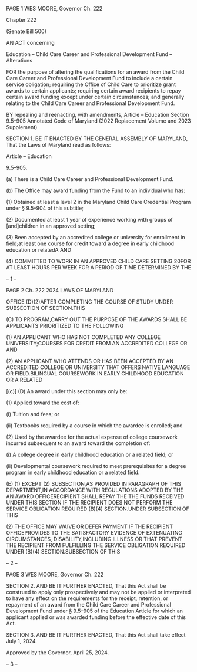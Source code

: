PAGE 1
WES MOORE, Governor Ch. 222

Chapter 222

(Senate Bill 500)

AN ACT concerning

Education – Child Care Career and Professional Development Fund –
Alterations

FOR the purpose of altering the qualifications for an award from the Child Care Career
and Professional Development Fund to include a certain service obligation; requiring
the Office of Child Care to prioritize grant awards to certain applicants; requiring
certain award recipients to repay certain award funding except under certain
circumstances; and generally relating to the Child Care Career and Professional
Development Fund.

BY repealing and reenacting, with amendments,
Article – Education
Section 9.5–905
Annotated Code of Maryland
(2022 Replacement Volume and 2023 Supplement)

SECTION 1. BE IT ENACTED BY THE GENERAL ASSEMBLY OF MARYLAND,
That the Laws of Maryland read as follows:

Article – Education

9.5–905.

(a) There is a Child Care Career and Professional Development Fund.

(b) The Office may award funding from the Fund to an individual who has:

(1) Obtained at least a level 2 in the Maryland Child Care Credential
Program under § 9.5–904 of this subtitle;

(2) Documented at least 1 year of experience working with groups of
[and]children in an approved setting;

(3) Been accepted by an accredited college or university for enrollment in
field;at least one course for credit toward a degree in early childhood education or relatedA
AND

(4) COMMITTED TO WORK IN AN APPROVED CHILD CARE SETTING
20FOR AT LEAST HOURS PER WEEK FOR A PERIOD OF TIME DETERMINED BY THE

– 1 –

PAGE 2
Ch. 222 2024 LAWS OF MARYLAND

OFFICE (D)(2)AFTER COMPLETING THE COURSE OF STUDY UNDER SUBSECTION OF
SECTION.THIS

(C) TO PROGRAM,CARRY OUT THE PURPOSE OF THE AWARDS SHALL BE
APPLICANTS:PRIORITIZED TO THE FOLLOWING

(1) AN APPLICANT WHO HAS NOT COMPLETED ANY COLLEGE
UNIVERSITY;COURSES FOR CREDIT FROM AN ACCREDITED COLLEGE OR AND

(2) AN APPLICANT WHO ATTENDS OR HAS BEEN ACCEPTED BY AN
ACCREDITED COLLEGE OR UNIVERSITY THAT OFFERS NATIVE LANGUAGE OR
FIELD.BILINGUAL COURSEWORK IN EARLY CHILDHOOD EDUCATION OR A RELATED

[(c)] (D) An award under this section may only be:

(1) Applied toward the cost of:

(i) Tuition and fees; or

(ii) Textbooks required by a course in which the awardee is enrolled;
and

(2) Used by the awardee for the actual expense of college coursework
incurred subsequent to an award toward the completion of:

(i) A college degree in early childhood education or a related field;
or

(ii) Developmental coursework required to meet prerequisites for a
degree program in early childhood education or a related field.

(E) (1) EXCEPT (2) SUBSECTION,AS PROVIDED IN PARAGRAPH OF THIS
DEPARTMENT,IN ACCORDANCE WITH REGULATIONS ADOPTED BY THE AN AWARD
OFFICERECIPIENT SHALL REPAY THE THE FUNDS RECEIVED UNDER THIS SECTION
IF THE RECIPIENT DOES NOT PERFORM THE SERVICE OBLIGATION REQUIRED
(B)(4) SECTION.UNDER SUBSECTION OF THIS

(2) THE OFFICE MAY WAIVE OR DEFER PAYMENT IF THE RECIPIENT
OFFICEPROVIDES TO THE SATISFACTORY EVIDENCE OF EXTENUATING
CIRCUMSTANCES, DISABILITY,INCLUDING ILLNESS OR THAT PREVENT THE
RECIPIENT FROM FULFILLING THE SERVICE OBLIGATION REQUIRED UNDER
(B)(4) SECTION.SUBSECTION OF THIS

– 2 –

PAGE 3
WES MOORE, Governor Ch. 222

SECTION 2. AND BE IT FURTHER ENACTED, That this Act shall be construed to
apply only prospectively and may not be applied or interpreted to have any effect on the
requirements for the receipt, retention, or repayment of an award from the Child Care
Career and Professional Development Fund under § 9.5–905 of the Education Article for
which an applicant applied or was awarded funding before the effective date of this Act.

SECTION 3. AND BE IT FURTHER ENACTED, That this Act shall take effect July
1, 2024.

Approved by the Governor, April 25, 2024.

– 3 –